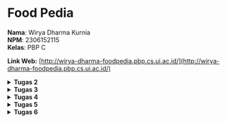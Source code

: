 # Food Pedia

**Nama**: Wirya Dharma Kurnia <br />
**NPM**: 2306152115 <br />
**Kelas**: PBP C

**Link Web:** [http://wirya-dharma-foodpedia.pbp.cs.ui.ac.id/](http://wirya-dharma-foodpedia.pbp.cs.ui.ac.id/)

<details>
<summary><b>Tugas 2</b></summary>

# Jawaban Soal Tugas 2


## 1. Jelaskan bagaimana cara kamu mengimplementasikan checklist di atas secara step-by-step (bukan hanya sekadar mengikuti tutorial).
Cara yang saya lakukan dalam tugas kali ini adalah sebagai berikut.
- Membuat repositori baru di github bernama “food-pedia” dengan visibility public.
- Membuat direktori lokal baru dengan nama “food-pedia” dan melakukan inisiasi git dengan perintah `git init`.
- Membuat branch utama dan menghubungkannya ke repositori GitHub.
- Membuat virtual environment dengan perintah `python -m venv env` dan mengaktifkannya dengan perintah `env\Scripts\activate`.
- Membuat file requirements.txt dan menginstall dependencies.
- Buat progek django dengan nama food_pedia menggunakan perintah `django-admin startproject food_pedia .`.
- Membuat app main dengan perintah `python manage.py startapp main`.
- Melakukan routing dengan konfigurasi URL pada app main.
- Melakukan konfigurasi pada `urls.py`.
- Membuat model dan menambahkan atribut wajib (name dengan tipe data CharField, price dengan tipe data IntegerField, dan description dengan tipe data TextField).
- Menambahkan atribut tambahan (quantity dengan tipe data IntegerField dan rating dengan tipe data FloatField).
- Menambahkan URL deployment PWS di bagian `ALLOWED_HOSTS` pada `settings.py`.
- Membuat migrasi model dengan perintah `python manage.py makemigrations`.
- Menerapkan migrasi ke dalam basis data lokal dengan perintah `python manage.py migrate`.
- Mengedit `main.html` untuk menyesuaikan layout informasi pada web.
- Mengatur function pada `views.py` sesuai tampilan yang diinginkan.
- Melakukan push perubahan ke GitHub dan PWS.

## 2. Buatlah bagan yang berisi request client ke web aplikasi berbasis Django beserta responnya dan jelaskan pada bagan tersebut kaitan antara urls.py, views.py, models.py, dan berkas html.
<img src="pictures/bagan_tugas2pbp.png">
Request dari user akan diproses melalui Django Web Server ke urls.py terlebih dahulu. Kemudian, urls.py akan meneruskannya ke view yang sesuai. View lalu akan membaca/menulis data pada model, dan mengggunakan template untuk menunjkkan respon pada user. Berkas .html juga akan dirender sehingga views.py dapat mengembalikan respons yang diinginkan kembali kepada user.

## 3. Jelaskan fungsi git dalam pengembangan perangkat lunak!
Git merupakan sistem version control terdistribusi yang luas digunakan dalam pengembangan perangkat lunak. Git digunakan untuk membantu tim developer dalam bekerja, sehingga dapat bekerja secara kolaboratif dan memastikan setiap perubahan telah dicatat. Fungsinya antara lain adalah:
- Memonitor dan melacak setiap perubahan yang dibuat pada kode sumber
- Memungkinkan lebih dari satu developer untuk bekerja secara bersamaan pada proyek yang sama tanpa mengganggu pekerjaan satu sama lain
- Memungkinkan developer untuk membuat cabang baru dari kode utama dengan adanya branching, agar dapat mengerjakan fitur baru, memperbaiki bug, atau bereksperimen tanpa memengaruhi kode yang stabil.
- Menyediakan mekanisme backup untuk setiap proyek.
- Menyediakan fasilitas praktik code review sehingga developer lain dapat meninjau dan memberikan masukan sebelum kode digabungkan ke kode utama.

## 4. Menurut Anda, dari semua framework yang ada, mengapa framework Django dijadikan permulaan pembelajaran pengembangan perangkat lunak?
Menurut saya, framework Django dijadikan permulaan pembelajaran pengembangan perangkat lunak karena mudah digunakan dan memiliki fitur yang lengkap, misalnya ORM. Bahasa yang digunakan adalah Python, yaitu bahasa yang memang sudah dipelajari sebelumnya. Django juga memiliki struktur MVT (Model-View-Template), sehingga strukturnya mudah diapahami dan pelajar baru dapat memahami alur pengembangan web secara mendalam. Keamanan bawaan dari framework ini pun tergolong baik.

## 5. Mengapa model pada Django disebut sebagai ORM?
Model pada Django disebut sebagai ORM (Object Relational Mapping) karena menyediakan suatu lapisan abstraksi untuk interaksi dengan basis data  menggunakan Python, tanpa harus menulis query SQL secara langsung. ORM akan memetakan objek ke tabel dalam kelas Python, sehingga dapat memudahkan developer dalam melakukan operasi basis data seperti menambah, mengubah, ataupun menghapus data.
</details>

<details>
<summary><b>Tugas 3</b></summary>

# Jawaban Soal Tugas 3


## 1. Jelaskan mengapa kita memerlukan data delivery dalam pengimplementasian sebuah platform!
Data delivery merupakan salah satu aspek terpenting dalam pengimplementasian sebuah platform. Alasannya adalah karena sebagai berikut.
- Akses data secara real-time:  Dalam platform digital, seringkali developer maupun pengguna membutuhkan data secara real-time, baik untuk pengembangan aplikasi maupun untuk kebutuhan konsumen. Misalnya dalam aplikasi e-commerce, konsumen harus dapat melihat stok barang yang tersisa sebelum memesan barang tersebut.
- Integrasi data antar komponen: Ada berbagai komponen dalam platform digital, di mana seluruh komponen tersebut memerlukan pertukaran data yang konsisten agar platform dapat berjalan dengan baik. Data delivery berperan untuk melakukan integrasi data secara efisien antar komponen-komponen tersebut sehingga pertukaran data dapat terjadi di lingkungan platform tersebut.
- Optimisasi performa platform: Data delivery sebagai aspek terpenting tentunya akan sangat memengaruhi performa suatu platform. Mengoptimalisasi data delivery tentunya akan meningkatkan kinerja platform secara keseluruhan, khususnya jika skala platform sudah berkembang luas dan memiliki banyak pengguna.
- Keamanan data: Dalam proses data delivery, seringkali data dilindungi dengan melibatkan protokol keamanan seperti enkripsi. Proses data delivery yang terstruktur tentunya akan mempermudah pengelolaan data secara aman, sehingga data yang bersifat rahasia dapat tetap terjaga kerahasiaan dan integritasnya.

## 2. Menurutmu, mana yang lebih baik antara XML dan JSON? Mengapa JSON lebih populer dibandingkan XML?
Menurut saya pribadi, di era platform digital yang bersifat modern ini JSON cenderung lebih baik jika dibandingkan dengan XML. Alasan yang mendukung pendapat saya adalah sebagai berikut.
- Kompleksitas yang rendah dan mudah dibaca: JSON memiliki struktur yang lebih sederhana dan ringkas dibandingkan XML. Hal ini dikarenakan JSON lebih berfokus pada pengiriman dan pertukaran data, sehingga lebih mudah digunakan untuk mengembangkan API, aplikasi, dan layanan web modern. JSON juga memiliki format penyajian data yang cenderung lebih mudah dibaca oleh manusia.
- Ukuran data yang lebih kecil: Ukuran data JSON lebih kecil dibandingkan XML, karena JSON tidak menggunakan banyak markup seperti XML dalam membungkus data. Hal ini menyebabkan penyimpanan yang digunakan menjadi lebih sedikit sehingga program dapat berjalan dengan lebih cepat dan efisien.
- Kecepatan pemrosesan data: Karena ukurannya lebih kecil, pemrosesan data dengan JSON juga mengalami peningkatan jika dibandingkan dengan XML. Karena itu, JSON lebih cocok digunakan untuk program yang membutuhkan respon yang cepat dengan pertukaran data yang sederhana.
Karena alasan-alasan di atas, JSON lebih populer dibandingkan XML untuk kebanyakan aplikasi modern saat ini.

## 3. Jelaskan fungsi dari method `is_valid()` pada form Django dan mengapa kita membutuhkan method tersebut?
Method `is_valid()` pada form Django berfungsi untuk melakukan validasi terhadap data yang masuk ke dalam form. Hal ini penting untuk memastikan semua data yang masuk ke dalam form telah memenuhi aturan validasi yang ditentukan. Alasan method ini penting dan dibutuhkan adalah sebagai berikut.
- Validasi data: Ini merupakan tujuan utama dari method `is_valid()`, yaitu memastikan bahwa semua field data yang dibutuhkan telah terisi sesuai dengan tipe data yang diminta, dan memenuhi aturan validasi yang berlaku (seperti nilai minimum dari integer atau panjang minimum dari string).
- Feedback kepada user: Django dapat memberikan pesan error tertentu kepada user jika data yang dimasukkan tidak sesuai. Hal ini memudahkan user untuk memperbaiki input yang dimasukkan.
- Meningkatkan keamanan: Validasi data menyebabkan input yang diterima oleh program cenderung aman. Dalam beberapa kasus, ada kemungkinan input yang dimasukkan berbahaya dan dapat memicu serangan seperti injection. Hal ini dicegah dengan validasi data yang dilakukan method `is_valid()`.

## 4. Mengapa kita membutuhkan `csrf_token` saat membuat form di Django? Apa yang dapat terjadi jika kita tidak menambahkan `csrf_token` pada form Django? Bagaimana hal tersebut dapat dimanfaatkan oleh penyerang?
`csrf_token` pada Django berfungsi sebagai salah satu mekanisme perlindungan untuk keamanan platform, khususnya dalam perlindungan serangan Cross-Site Request Forgery (CSRF). CSRF merupakan serangan di mana penyerang melakukan eksploitsi kredensial pengguna lain untuk membuat mereka mengirim request yang tidak sah ke situs web tertentu tanpa sepengetahuan atau izin pengguna tersebut. Dalam hal ini, `csrf_token` berguna untuk memverifikasi request yang dikirim berasal dari pengguna yang sah.

Jika kita tidak menambahkan `csrf_token` pada form Django, aplikasi akan rentan terhadap serangan CSRF. Ini memberikan kesempatan kepada penyerang untuk melakukan aksi dengan memanfaatkan kredensial pengguna lain. Hal tersebut dimanfaatkan penyerang dengan cara sebagai berikut.
- Penyerang bisa saja membuat request HTTP palsu dengan formulir HTML atau script JavaScript, yang secara otomatis mengirim reuqest yang tidak diinginkan.
- Ketika pengguna yang sah mengunjungi halaman penyerang dalam sesi aplikasi yang sedang berlangsung, browser dapat menyertakan cookie sesi yang valid sehingga server akan menganggap request tersebut bersifat sah.
- Jika hal ini terjadi, penyerang dapat memanfaatkannya untuk melakukan tindakan kriminal seperti pencurian data, transaksi yang tidak sah, dan masih banyak lagi.

## 5. Jelaskan bagaimana cara kamu mengimplementasikan checklist di atas secara step-by-step (bukan hanya sekadar mengikuti tutorial).
Cara yang saya lakukan dalam tugas kali ini adalah sebagai berikut.
- Membuat direktori `templates` pada root folder dan mengisinya dengan `base.html`, yang berfungsi sebagai template dasar/kerangka views dari web.
- Menambahkan `templates` yang telah dibuat pada `settings.py`.
- Mengubah `main.html` pada subdirektori `main/templates` dengan menggunakan `base.html` sebagai template utama.
- Menghapus berkas `db.sqlite3` untuk mengosongkan objek pada model. Kemudian melakukan `import uuid` pada `models.py` dan dilanjutkan dengan melakukan migrasi perubahan tersebut.
- Membuat berkas `forms.py` pada direktori `main` dan mengisinya sesuai model yang telah dibuat sebelumnya. 
- Menambahkan import redirect pada `views.py` di direktori `main`, lalu membuat fungsi `create_food_entry` yang menerima parameter request. Fungsi ini melakukan redirect ke fungsi `show_main`.
- Mengubah fungsi `show_main` sesuai kebutuhan web. Dalam web saya, fungsi ini mengambil data entri makanan yang sudah default dan yang dari database, kemudian menampilkannya pada halaman web. Context pada fungsi ini akan berubah sehingga berupa gabungan entri default dan database.
- Menambahkan import `create_mood_entry` dan path fungsi ke berkas `urls.py`.
- Membuat berkas HTML baru dengan nama `create_food_entry.html` pada direktori `main/templates` dan mengubah isinya sesuai kebutuhan web Food Pedia. Berkas ini berfungsi untuk menandakan block dengan metode POST, meningkatkan security terhadap serangan CSRF, menampilkan fields `forms.py` sebagai table, dan mengirim request ke view `create_food_entry(request)` dengan tombol submit.
- Mengedit `main.html` untuk menambahkan tombol "Add New Food".
- Pada berkas `views.py`, lakukan import `HttpResponse`, `Serializer`, dan membuat 4 fungsi baru untuk menampilkan data pada JSON dan XML. Fungsi tersebut adalah `show_xml`, `show_json`, `show_xml_by_id`, dan `show_json_by_id`.
- Menambahkan fungsi baru yaitu `delete_item` yang menerima parameter request dan pk, yang berfungsi untuk menghapus data tertentu pada database. Path kelima fungsi baru ini juga ditambahkan pada bagian `urlpatterns` di berkas `urls.py`.
- Membuat berkas `deploy.yml` pada direktori `.github/workflows/` agar dapat melakukan push ke GitHub sekaligus PWS.
- Melakukan push perubahan ke GitHub, yang secara otomatis akan meneruskannya ke PWS dengan GitHub actions.

## Dokumentasi URL Postman
`show_json`: <img src="pictures/show_json.png">
`show_xml`: <img src="pictures/show_xml.png">
`show_json_by_id`: <img src="pictures/show_json_by_id.png">
`show_xml_by_id`: <img src="pictures/show_xml_by_id.png">
</details>

<details>
<summary><b>Tugas 4</b></summary>

# Jawaban Soal Tugas 4


## 1. Apa perbedaan antara `HttpResponseRedirect()` dan `redirect()`?
Pada umumnya, `HttpResponseRedirect()` dan `redirect()` sama-sama bisa digunakan untuk melakukan pengalihan (redirect) ke URL lain. Namun, ada beberapa perbedaan dari keduanya yaitu sebagai berikut.
- `HttpResponseRedirect()` merupakan kelas bawaan Django yang hanya dapat digunakan untuk melakukan redirect ke suatu URL tertentu, sehingga argumen yang diberikan hanya sebatas berupa URL saja. Cara kerjanya adalah dengan mengembalikan objek `HttpResponseRedirect()` dari view yang ingin ditampilkan.
- `redirect()` bersifat lebih fleksibel dan umum, karena dapat melakukan redirect tidak hanya menggunakan URL, namun juga bisa menggunakan nama view dan objek model. Maka dari itu, `redirect()` dapat menerima lebih banyak argumen dibandingkan `HttpResponseRedirect()`.

## 2. Jelaskan cara kerja penghubungan model `Product` dengan `User`!
Cara kerja penghubungan model `Product` dengan `User` terbagi menjadi 3 jenis hubungan, yaitu sebagai berikut.

PS: Untuk contoh di bawah, anggaplah kita sudah melakukan import models dan User dengan cara:
```python
from django.db import models
from django.contrib.auth.models import User
```

* Many-to-many relationships

Konsep hubungan ini adalah satu `Product` dapat dimiliki oleh banyak `User`, dan satu `User` juga dapat memiliki banyak `Product`. Analogi yang mungkin mudah dipahami adalah makanan sebagai `Product` dan restoran sebagai `User`. Satu makanan bisa dimiliki banyak restoran, dan satu restoran juga bisa memiliki banyak makanan. Untuk mengimplementasikan hubungan ini, kita dapat menggunakan `ManyToManyField()`.
Contoh:

```python
class Product(models.Model):
    name = models.CharField()
    owner = models.ManyToManyField(User)
```

* Many-to-one relationships

Konsep hubungan ini adalah satu `Product` hanya dapat dimiliki oleh satu `User`, namun satu `User` dapat memiliki banyak `Product`. Analogi yang mungkin mudah dipahami adalah mainan sebagai `Product` dan anak sebagai `User`. Satu mainan hanya bisa dimiliki oleh satu anak, namun satu anak dapat memiliki banyak mainan. Untuk mengimplementasikan hubungan ini, kita dapat menggunakan `ForeignKey()`.
Contoh:

```python
class Product(models.Model):
    name = models.CharField()
    owner = models.ForeignKey(User, on_delete=models.CASCADE)
```

Dalam contoh ini, `on_delete=models.CASCADE` akan menyebabkan penghapusan semua produk jika user yang memiliki model tersebut dihapus. Ini adalah jenis hubungan yang digunakan dalam tugas e-commerce Food Pedia kali ini.

* One-to-one relationships

Konsep hubungan ini adalah satu `Product` hanya dapat dimiliki oleh satu `User`, dan satu `User` juga hanya dapat memiliki satu `Product`. Analogi yang mungkin mudah dipahami adalah KTP sebagai `Product` dan seorang warga negara sebagai `User`. Satu KTP hanya bisa dimiliki oleh satu warga negara, dan satu warga negara juga hanya dapat memiliki satu KTP. Untuk mengimplementasikan hubungan ini, kita dapat menggunakan `OneToOneField()`.
Contoh:

```python
class Product(models.Model):
    name = models.CharField()
    owner = models.OneToOneField(User, on_delete=models.CASCADE)
```

## 3. Apa perbedaan antara authentication dan authorization, apakah yang dilakukan saat pengguna login? Jelaskan bagaimana Django mengimplementasikan kedua konsep tersebut.
- Authentication

Merupakan proses memverifikasi identitas user. Langkah ini berfungsi untuk memastikan bahwa user yang sedang login benar merupakan user yang sah.
Saat pengguna login, sistem akan memeriksa kredensial yang dimasukkan user misalnya seperti username dan password, lalu mencocokannya dengan informasi yang ada di database. Jika informasi dari user dan informasi dari database cocok, maka user akan mendapat izin untuk mengakses sistem.
- Authorization

Merupakan proses memverifikasi apakah user memiliki akses untuk mengakses sesuatu. Dengan kata lain, proses ini mengontrol akses user terhadap sumber daya yang ada pada sistem. Proses authorization baru akan dijalankan setelah user berhasil login.
Setelah user berhasil login, akan dilakukan pemeriksaan otorisasi untuk setiap request user ketika mereka ingin mengakses bagian dari sistem yang memerlukan hak akses khusus.

Django mengimplementasikan kedua konsep tersebut dengan alur sebagai berikut.
- User akan mengakses URL melalui browser dan mengirimkan request ke internet. Request ini akan diteruskan ke web server.
- Sebelum user diperbolehkan masuk ke server, Django akan melakukan authentication dan authorization pada session user. Authentication akan mengecek apakah user tersebut adalah user yang sah, dan authentication akan menentukan apakah user memiliki izin untuk mengakses sistem yang ada.
- Jika kedua proses tersebut berhasil, maka Django akan meneruskan request ke web server. Di sini, argumen akan diekstrak melalui request sehingga dapat mengakses `views.py`. File ini berisi kode Python untuk menangani logika untuk menghasilkan respons web.
- Setelah diproses di dalam `views.py`, value dari proses tersebut digabungkan dengan template HTML, CSS, dan JavaScript untuk membentuk halaman web yang akan dikirim kembali kepada user.
- Halaman web yang dihasilkan akan dikirim kembali ke user melalui internet, sehingga user dapat melihat halaman web yang diinginkan melalui browser mereka.

Dari kode pada tugas ini, kedua proses ini dapat diamati kerjanya melalui `views.py`. Contoh proses authentication adalah method `login_user`, dimana user akan diminta untuk memasukkan kredensial (username dan password) dan jika kredensialnya valid (cocok dengan informasi di database), user akan dianggap terautentikasi dan status login akan disimpan di session. Sedangkan contoh proses authorization adalah bagian `@login_required(login_url='/login')` di atas method yang ada. Artinya, method yang bersangkutan baru dapat digunakan oleh user yang telah berhasil login. Karena dalam tugas kali ini belum ada akses khusus untuk user tertentu, maka asal user berhasil login artinya ia dapat menggunakan semua method yang tersedia.

## 4. Bagaimana Django mengingat pengguna yang telah login? Jelaskan kegunaan lain dari cookies dan apakah semua cookies aman digunakan?
Dalam mengingat user yang telah login, Django menggunakan session framework yang berfungsi membuat sesi baru dan menyimpan informasi user di dalam server (database atau memori). Setelah itu, sebuah cookie dengan ID sesi user akan dikirim ke browser user. Dengan cara ini, setiap kali user mengirim request ke server maka Django dapat mengidentifikasi sesi user dan memuat informasi yang dibutuhkan.

Selain menyimpan infromasi login user, kegunaan lain dari cookies adalah sebagai berikut.
- Menyimpan preferensi user: Cookies dapat membantu menyimpan informasi mengenai preferensi user misalnya seperti mode warna web atau bahasa yang digunakan. Dengan begitu, user tidak perlu mengatur hal seperti ini lagi setiap kali mereka menggunakan web tersebut.
- Personalisasi user: Cookies dapat membantu web untuk menyesuaikan jenis konten yang disajikan kepada user berdasarkan perilaku dan preferensi user selama menggunakan web. Dengan begitu, user akan disajikan dengan konten yang sering dilihat atau direkomendasikan fitur tertentu yang sering ia gunakan.
- Tracking digital: Selain untuk personalisasi, cookies juga dapat digunakan untuk menganalisis aktivitas user sehingga dapat berguna dalam analisis dan pemasaran. Informasi ini dapat digunakan dalam bisnis, misalnya untuk menampilkan iklan sesuai dengan aktivitas user selama menggunakan web.
- Khusus untuk bisnis e-commerce, cookies dapat membantu untuk personalisasi pengalaman user. Hal ini diimplementasikan dalam berbagai hal, misalnya fitur keranjang belanja, menyimpan alamat yang sering digunakan user, jenis layanan yang menjadi preferensi user, dan masih banyak lagi.

Apakah semua cookies aman digunakan?

Pada umumnya, cookies aman digunakan karena tidak  menyimpan informasi sensitif atau kode berbahaya. Cookies juga tidak dapat melakukan tindakan sendiri tanpa persetujuan user yang bersangkutan. Meski demikian, ada beberapa hal yang harus diperhatikan dalam penggunaan cookies.
- Cookies dapat berupa cookies sesi (berlaku untuk sesi login user saat ini, dan akan dihapus ketika user logout) dan cookies permanen (disimpan di perangkat user). Cookies permanen bersifat lebih rentan terhadap serangan jika tidak dikelola dengan aman.
- Karena merupakan file teks biasa, cookies berpotensi diambil oleh aplikasi lain jika jaringan yang digunakan tidak aman.
- Hindari cookies yang menyimpan informasi sensitif. Jika memang menggunakannya, gunakanlah HTTPS (Hypertext Transfer Protocol Secure, yang merupakan versi lebih aman dari HTTP) untuk melakukan enkripsi data.

## 5. Jelaskan bagaimana cara kamu mengimplementasikan checklist di atas secara step-by-step (bukan hanya sekadar mengikuti tutorial).
Cara yang saya lakukan dalam tugas kali ini adalah sebagai berikut.
- Melakukan import `UserCreationForm` dan `messages`, serta menambahkan fungsi `register` pada `views.py`.
- Membuat `register.html` di `main/templates` sebagai template tampilan halaman register.
- Melakukan import fungsi `register` dan menambahkan pathnya di `urls.py` direktori `main`.
- Melakukan import `authenticate`, `login`, dan `AuthenticationForm`, serta menambahkan fungsi `login_user` pada `views.py`. Semua ini berfungsi untuk melakukan autentikasi dan jika berhasil akan melakukan login.
- Membuat `login.html` di `main/templates/` sebagai template tampilan halaman login.
- Melakukan import fungsi `login_user` dan menambahkan pathnya di `urls.py` direktori `main`.
- Membuat fitur logout dengan cara yang sama persis dengan pembuatan fitur login. Hanya saja, tampilannya diimplementasikan langsung di main.html karena hanya memerlukan tombol logout saja (tidak memerlukan halaman khusus).
- Menggunakan data dari cookies, yaitu awalnya dengan import `HttpResponseRedirect`, `reverse`, dan `datetime` pada `views.py`.
- Menambahkan fungsionalitas cookie untuk melihat waktu terakhir login pengguna pada fungsi `login_user`. Setelah perubahan, cookie last_login user akan ditambahkan ke dalam response yang diberikan server.
- Menambahkan `'last_login': request.COOKIES['last_login']` ke `context` pada fungsi `show_main`.
- Mengubah fungsi `logout_user` sehingga cookie `last_login` dihapus saat user logout.
- Menambahkan informasi data sesi terakhir login pada `main.html`.
- Menghubungkan model dengan user, yaitu pertama dengan melakukan import model pada `models.py` di `main`.
- Selanjutnya, hubungkan model dengan satu user melalui sebuah relationship.
- Mengubah fungsi `create_food_entry` pada `views.py` untuk memungkinkan modifikasi objek sebelum disimpan di database.
- Mengubah value dari `food_entries` dan `context` pada fungsi `show_main`. Hal ini dilakukan agar program dapat menampilkan objek Food Entry dari user yang sedang login saja.
- Melakukan migrasi model untuk mengimplementasikan perubahan.
</details>

<details>
<summary><b>Tugas 5</b></summary>

# Jawaban Soal Tugas 5


## 1. Jika terdapat beberapa CSS selector untuk suatu elemen HTML, jelaskan urutan prioritas pengambilan CSS selector tersebut!
- Inline style
Gaya yang diterapkan langsung pada elemen HTML menggunakan atribut *style* . Karena gaya ini langsung ditulis pada elemen, maka akan ditempatkan di urutan paling atas sehingga menimpa gaya lain yang diterapkan pada elemen HTML.
Contoh:
```html
<div style="color: red;">Text</div>
```
- ID Selector
Selector yang menggunakan ID yang bersifat unik.
Contoh:
```css
#myElement {
    color: blue;
}
```
- Classes, Attributes, dan Pseudo-Classes
Selector yang menggunakan kelas, atribut, dan pseudo-class.
Contoh:
```css
.myClass {
    color: green;
}
[type="text"] {
    color: yellow;
}
```
- Element (Tag) dan Pseudo-Elements
Selector yang menggunakan tag HTML dan pseudo-element.
Contoh:
```css
div {
    color: black;
}
```
- Universal Selector
Selector universal yang berlaku untuk semua elemen.
Contoh:
```css
* {
    color: gray;
}
```

## 2. Mengapa *responsive design* menjadi konsep yang penting dalam pengembangan aplikasi *web*? Berikan contoh aplikasi yang sudah dan belum menerapkan *responsive design*!
*Responsive design* menjadi konsep yang penting dalam pengembangan aplikasi *web* karena memiliki fungsi penting yaitu untuk meningkatkan pengalaman pengguna, memperbaiki SEO (*Search Engine Optimization*), serta membuat proses pengembangan menjadi lebih efisien. Hal ini menjadi penting di era modern ini karena pengguna cenderung mengakses aplikasi *web* dari berbagai perangkat dengan ukuran layar yang berbeda, seperti ponsel, tablet, laptop, dan desktop.
Contoh aplikasi yang sudah menerapkan *responsive design* adalah YouTube dan Spotify. Kedua aplikasi tersebut telah menyesuaikan antarmuka mereka secara dinamis sesuai perangkat yang digunakan oleh pengguna. Sementara itu, contoh aplikasi yang belum menerapkan *responsive design* adalah SIAKNG. Aplikasi ini belum menerapkan *responsive design* secara penuh sehingga pengalaman pengguna cenderung kurang optimal ketika mengaksesnya dari berbagai perangkat dengan ukuran layar yang berbeda.

## 3. Jelaskan perbedaan antara *margin*, *border*, dan *padding*, serta cara untuk mengimplementasikan ketiga hal tersebut!
Secara umum *margin*, *border*, dan *padding* merupakan tiga elemen penting dalam box model CSS yang digunakan untuk mengontrol ruang di sekitar elemen HTML. 
- *Margin*
Ruang kosong di luar border elemen, yang memisahkan elemen dari elemen lain di sekitarnya. 
Contoh:
```css
div {
    margin: 20px;
}
```
- *Border*
Garis terlihat yang mengelilingi elemen dan dapat disesuaikan ketebalan, jenis, dan warnanya; serta terletak di antara *margin* dan *padding*.
Contoh:
```css
div {
    border: 2px solid black;
}
```
- *Padding*
Ruang kosong di dalam elemen di antara elemen dan border, sehingga elemen tidak langsung menempel pada border.
Contoh:
```css
div {
    padding: 15px;
}
```
Ketiganya juga dapat diimplementasikan bersamaan menggunakan properti CSS, seperti contoh sebagai berikut.
```css
.element {
    margin: 20px;           /* Ruang di luar border */
    border: 2px solid blue; /* Border berwarna biru setebal 2px */
    padding: 15px;          /* Ruang di dalam border */
}
```

## 4. Jelaskan konsep *flexbox* dan *grid layout* beserta kegunaannya!
*Flexbox* dan *Grid Layout* merupakan dua teknik tata letak pada CSS yang fungsinya untuk merancang dan mengatur tata letak elemen pada halaman web dengan fleksibel dan efisien. Keduanya memiliki peran yang penting dalam pembuatan desain web responsif.
- *Flexbox* adalah model tata letak yang dirancang untuk satu dimensi (baik baris atau kolom) yang memungkinkan distribusi ruang antar elemen di dalam *container* secara fleksibel dan merata, meski jika ukuran elemen-elemen tersebut tidak tetap. *Flexbox* sangat membantu dalam membuat navigasi, menu, atau elemen yang membutuhkan penyesuaian responsif dalam satu arah.
- Grid Layout adalah model tata letak dua dimensi (baris dan kolom) yang lebih kompleks karena dapat membuat tata letak yang lebih detail dengan membagi halaman web menjadi *grid* (kotak-kotak) dan menempatkan elemen di posisi tertentu. *Grid Layout* memungkinkan kontrol penuh atas tata letak dalam dua arah sekaligus, baik horizontal maupun vertikal. Tata letak ini cocok digunakan untuk desain kompleks seperti *dashboard*, *layout* halaman utama, dan lain-lain.

## 5. Jelaskan bagaimana cara kamu mengimplementasikan checklist di atas secara step-by-step (bukan hanya sekadar mengikuti tutorial)!
Cara yang saya lakukan dalam tugas kali ini adalah sebagai berikut.
- Menambahkan fungsi baru pada `views.py` yaitu `edit_food` yang berfungsi untuk mengedit data produk dan `delete_food` yang berfungsi untuk menghapus produk yang sudah ada.
- Melakukan import dan menambahkan path dua fungsi baru tersebut di `urls.py`.
- Membuat folder `static` yang di dalamnya terdapat folder `css` sebagai tempat penyimpanan `global.css` yang berfungsi untuk mendefinisikan gaya yang berlaku secara global di aplikasi web, dan `image` sebagai tempat penyimpanan gambar yang digunakan dalam aplikasi web.
- Melakukan *adjustment* pada `settings.py` agar dapat menggunakan static files yang ada.
- Mengubah `base.html` karena aplikasi web kali ini akan menggunakan Tailwind.
- Membuat `navbar.html` yang berfungsi sebagai file untuk mengatur *navigation bar* pada aplikasi web.
- Membuat design dari *navigation bar* sesuai selera.
- Membuat beberapa file lain seperti `card_food.html`, `card_info.html`, `edit_food.html`, `login_html`, dan `register_html` untuk melengkapi fungsionalitas aplikasi web. Tampilan masing-masing halaman juga disesuaikan sesuai fungsi dan selera.
- Mengubah `main.html` untuk menampilkan produk yang ada dengan menggunakan tampilan `card_food.html`.
- Melengkapi tampilan *card* setiap produk dengan tombol edit dan hapus produk.
- Melakukan add, commit, dan push semua perubahan ke GitHub dan PWS.
</details>

<details>
<summary><b>Tugas 6</b></summary>

# Jawaban Soal Tugas 6


## 1.  Jelaskan manfaat dari penggunaan JavaScript dalam pengembangan aplikasi web!
Penggunaan JavaScript dalam pengembangan aplikasi web yang utama adalah menjadikan aplikasi web bersifat lebih dinamis. Dengan JavaScript, browser dapat merespons aksi pengguna, mengubah tata letak konten pada halaman, hingga memberi pembaruan real-time jika diperlukan tanpa memuat ulang keseluruhan halaman. Beberapa manfaat dari penggunaan JavaScript dalam pengembangan aplikasi web adalah sebagai berikut.
- **Interaksi yang lebih dinamis**

JavaScript memungkinkan browser menjadi lebih interaktif dengan pengguna sehingga meningkatkan pengalaman mereka dalam menggunakan aplikasi web.
- **Meningkatkan responsivitas**

JavaScript dapat mengeksekusi kode di sisi klien, sehingga mengurangi beban server dan responsivitas aplikasi web dapat meningkat karena data diproses secara lokal.
- **Integrasi dengan API**

JavaScript mendukung integrasi dengan API eksternal, sehingga lebih mudah untuk mengambil data dari sumber lain dan menampilkannya pada web secara dinamis.
- **Ketersediaan *framework* dan *library***

JavaScript memiliki banyak *framework* dan *library* yang mampu meningkatkan efisiensi waktu dan tenaga dalam pengembangan aplikasi web
- **Kemampuan lintas platform dan pengembangan mobile**

Saat ini, JavaScript telah didukung penggunaannya oleh banyak browser modern. Hal ini menyebabkan aplikasi web akan mudah diakses melalui berbagai perangkat dan sistem operasi. JavaScript juga memungkinkan penggunaan satu bahasa untuk berbagai platform.

## 2. Jelaskan fungsi dari penggunaan `await` ketika kita menggunakan `fetch()`! Apa yang akan terjadi jika kita tidak menggunakan `await`?
Dalam mengembangkan aplikasi web khususnya dengan JavaScript, penggunaan `await` ketika menggunakan `fetch()` memegang peran penting untuk menangani operasi asinkronus secara mudah dan intuitif. Ketika melakukan HTTP request dengan `fetch()`, operasi membutuhkan waktu untuk eksekusi kode terutama jika membutuhkan data dari server. Karena operasi ini bersifat asinkronus, maka ia akan mengembalikan *promise* yang artinya proses akan berlanjut ke kode berikutnya tanpa menunggu respon server. 

Penggunaan `await` dalam hal ini berguna untuk menunggu hingga `fetch()` selesai, sehingga JavaScript akan menghentikan proses pada baris kode yang bersangkutan dan menunggu *promise* dari `fetch()`.

Jika kita tidak menggunakan `await`, maka kode berikutnya akan dieksekusi sebelum *promise* dari `fetch()` selesai dikembalikan. Akibatnya, kita harus menggunakan `.then()` agar *promise* dari `fetch()` selesai sebelum mengakses data yang dikembalikan dari server. Pendekatan ini membuat kode lebih sulit dibaca khususnya jika banyak operasi asinkronus yang perlu dikelola. Selain itu, kode juga lebih sulit dipelihara terutama jika menangani skenario yang kompleks. Jika kode mencoba mengakses data yang belum tersedia dari respon server, maka dapat mengakibatkan kesalahan data atau bahkan error selama proses eksekusi kode.

Intinya, `await` membuat kode lebih mudah dibaca dan dikelola karena menunggu hingga *promise* yang asinkronus dari `fetch()` selesai sebelum mengeksekusi kode selanjutnya. Tanpa `await`, kode tidak akan menunggu sehingga harus menggunakan `.then()` yang cenderung kurang efisien untuk mengelola respon. Jika proses menunggu ini tidak dilakukan sama sekali baik dengan `await` maupun `.then()`, maka dapat menyebabkan kesalahan data atau error dalam eksekusi kode.

## 3. Mengapa kita perlu menggunakan *decorator* `csrf_exempt` pada view yang akan digunakan untuk AJAX `POST`?
Pada umumnya, Django telah menerapkan perlindungan Cross-Site Request Forgery (CSRF) secara *by default* kepada view yang menerima POST request. Dengan adanya perlindungan ini, setiap POST request harus menyertakan token CSRF yang valid yang disertakan melalui form HTML dengan tag {% csrf_token %}. 

Meski dilakukan demi keamanan, menyertakan token CSRF ini dapat menjadi tantangan khususnya dalam konteks AJAX POST request yang berasal dari domain berbeda atau aplikasi *single-page*. Hal tersebut terjadi karena AJAX POST request seringkali bersifat dinamis tanpa melakukan *refresh* halaman secara langsung, sehingga menyebabkan tidak adanya akses ke token CSRF yang di-*generate* oleh server.

Dalam hal ini, *decorator* `@csrf_exempt` berfungsi untuk menonaktifkan perlindungan CSRF pada view tertentu, sehingga memungkinkan permintaan POST tanpa menyertakan token CSRF.

Menonaktifkan perlindungan CSRF pada suatu view tentunya membuka celah dalam hal keamanan aplikasi web. Maka dari itu, penggunaan *decorator* `@csrf_exempt` sebaiknya dilakukan dengan bijak dan hanya ketika dibutuhkan saja. Penggunaannya pun sebaiknya diimbangi dengan mekanisme keamanan tambahan untuk meminimalisir adanya serangan CSRF terhadap aplikasi web.

## 4. Pada tutorial PBP minggu ini, pembersihan data *input* pengguna dilakukan di belakang (*backend*) juga. Mengapa hal tersebut tidak dilakukan di *frontend* saja?
Pembersihan data *input* pengguna di bagian *frontend* merupakan langkah awal untuk memberi umpan balik secara cepat kepada pengguna. Hal ini biasanya digunakan untuk meminimalisir input yang tidak sesuai sebelum data tersebut dicek di database. Contohnya adalah ketika meminta input nomor telepon, *frontend* dapat langsung mengembalikan respon input tidak valid kepada pengguna jika field nomor telepon diisi dengan karakter yang bukan angka.

Pada tutorial PBP minggu ini, pembersihan data *input* pengguna dilakukan di belakang (*backend*) juga karena beberapa alasan, yaitu sebagai berikut.
- Memperkuat keamanan

Input pada sisi *frontend* cenderung mudah dimanipulasi oleh pengguna misalnya dengan menonaktifkan JavaScript pada browsernya, memodifikasi kode HTML, atau menggunakan alat seperti *Postman* untuk mengirim data secara langsung ke server tanpa melalui aplikasi web. Karena itu, sisi *backend* juga harus melakukan pembersihan data *input* untuk melindungi aplikasi dari input yang berbahaya.

- Logika validasi yang lebih kompleks

Terkadang ada beberapa logika validasi yang cukupm rumit bila dilakukan pada sisi *frontend*. Biasanya logika validasi ini memerlukan akses ke database, contohnya untuk mengecek apakah username yang dimasukkan sudah digunakan orang lain atau belum. Selain itu, *backend* juga dapat memasukkan validasi tambahan tertentu berdasarkan aturan bisnis atau aturan kredensial lainnya.

- Penguraan beban sisi *frontend*

Jika validasi yang kompleks dilakukan pada sisi *frontend*, biasanya pembersihan dilakukan secara kurang mendalam. Selain itu, pembersihan pada *frontend* dilakukan dengan tujuan mewujudkan *user experience* yang lebih baik, seperti memberi tahu jika format input salah. Jika pembersihan terlalu kompleks, *user experience* bisa menjadi kurang baik karena kompleksitas yang cenderung tinggi.

Pada akhirnya, tentu akan lebih baik untuk menggunakan kombinasi pembersihan input dari *frontend* dan *backend* agar dapat mengembangkan aplikasi web secara aman dan efisien. Pembersihan pada sisi *frontend* berfungsi sebagai langkah awal untuk memberi umpan balik secara cepat kepada pengguna untuk validasi sederhana, dan pembersihan pada sisi *backend* berfungsi untuk menjaga keamanan data dan validasi yang lebih jauh.

## 5. Jelaskan bagaimana cara kamu mengimplementasikan *checklist* di atas secara *step-by-step* (bukan hanya sekadar mengikuti tutorial)!
Cara yang saya lakukan dalam tugas kali ini adalah sebagai berikut.
- Menambahkan *error message* pada `login_user` di `views.py` dan *redirect* kembali ke halaman login. Ini berfungsi memberi tahu user bahwa *username* atau *password* yang dimasukkan salah dan meminta input kembali.
- Membuat fungsi `add_food_entry_ajax` di `views.py` untuk menambahkan entri makanan dengan ajax. 
- Menambahkan validasi form agar dapat menangkap jika ada input yang tidak sesuai, khususnya serangan XSS.
- Menambahkan *routing* untuk fungsi `add_food_entry_ajax` pada `urls.py`.
- Mengganti proses menampilkan data *food entry* dengan mendapatkan objek *food entry* dari *endpoint* `/json`.
- Menambahkan *block conditional* pada `main.html` untuk mengatasi kondisi jika belum ada entri makanan.
- Menambahkan *block* `<script>` dan membuat fungsi `getFoodEntries` untuk mendapatkan entri  makanan, serta fungsi `refreshFoodEntries` untuk me-*refresh* data secara asinkronus.
- Mengimplementasikan modal untuk fungsi `add_food_entry_ajax` di `main.html`.
- Menambahkan fungsi seperti `showModal()` dan `hideModal()` karena tidak ada *class* modal yang *built-in* dari *Tailwind CSS*.
- Menghubungkan tombol *Add New Food* sebelumnya dengan url `create_food_entry.html` dan menambahkan tombol baru *Add New Food by AJAX* untuk penambahan data dengan AJAX.
- Membuat fungsi untuk menambahkan data berdasarkan *input* secara AJAX, yaitu `addMoodEntry()` di block `<script>`.
- Menambahkan *event listener* pada form untuk menjalankan fungsi `addMoodEntry()`.
- Menambahkan `strip_tags` untuk membersihkan data untuk langkah preventif mengamankan web dari serangan XSS.
- Membuat fungsi `clean` untuk semua atribut pada model untuk validasi input.
- Menambahkan *DOMPurify* untuk melakukan pembersihan di sisi *frontend*.
- Menambahkan kondisional tambahan pada form untuk fungsi `create_food_entry()`, `edit_food()`, dan `add_food_entry_ajax()` sehingga program dapat melakukan validasi lebih lanjut.
- Melakukan add, commit, dan push semua perubahan ke GitHub dan PWS.
</details>